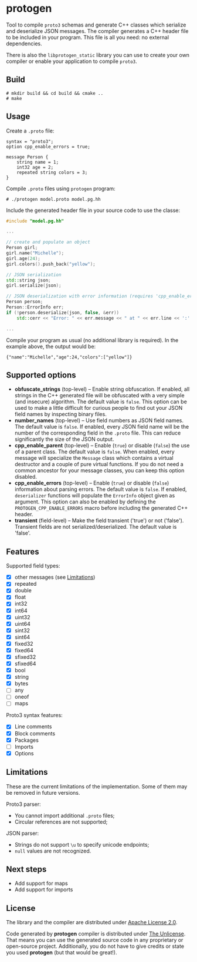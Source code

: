 # protogen

Tool to compile ``proto3`` schemas and generate C++ classes which serialize and deserialize JSON messages. The compiler generates a C++ header file to be included in your program. This file is all you need: no external dependencies.

There is also the ``libprotogen_static`` library you can use to create your own compiler or enable your application to compile ``proto3``.

## Build

```
# mkdir build && cd build && cmake ..
# make
```

## Usage

Create a ``.proto`` file:

```
syntax = "proto3";
option cpp_enable_errors = true;

message Person {
    string name = 1;
    int32 age = 2;
    repeated string colors = 3;
}
```

Compile ``.proto`` files using ``protogen`` program:

```
# ./protogen model.proto model.pg.hh
```

Include the generated header file in your source code to use the classe:

```c++
#include "model.pg.hh"

...

// create and populate an object
Person girl;
girl.name("Michelle");
girl.age(24);
girl.colors().push_back("yellow");

// JSON serialization
std::string json;
girl.serialize(json);

// JSON deserialization with error information (requires 'cpp_enable_errors' option)
Person person;
Person::ErrorInfo err;
if (!person.deserialize(json, false, &err))
    std::cerr << "Error: " << err.message << " at " << err.line << ':' << err.column << std::endl;

...
```

Compile your program as usual (no additional library is required). In the example above, the output would be:

```
{"name":"Michelle","age":24,"colors":["yellow"]}
```

## Supported options

* **obfuscate_strings** (top-level) &ndash; Enable string obfuscation. If enabled, all strings in the C++ generated file will be obfuscated with a very simple (and insecure) algorithm. The default value is `false`. This option can be used to make a little difficult for curious people to find out your JSON field names by inspecting binary files.
* **number_names** (top-level) &ndash; Use field numbers as JSON field names. The default value is `false`. If enabled, every JSON field name will be the number of the corresponding field in the `.proto` file. This can reduce significantly the size of the JSON output.
* **cpp_enable_parent** (top-level) &ndash; Enable (`true`) or disable (`false`) the use of a parent class. The default value is `false`. When enabled, every message will specialize the `Message` class which contains a virtual destructor and a couple of pure virtual functions. If you do not need a common ancestor for your message classes, you can keep this option disabled.
* **cpp_enable_errors** (top-level) &ndash; Enable (`true`) or disable (`false`) information about parsing errors. The default value is `false`. If enabled, `deserializer` functions will populate the `ErrorInfo` object given as argument. This option can also be enabled by defining the `PROTOGEN_CPP_ENABLE_ERRORS` macro before including the generated C++ header.
* **transient** (field-level) &ndash; Make the field transient ('true') or not ('false'). Transient fields are not serialized/deserialized. The default value is 'false'.

## Features

Supported field types:
- [x] other messages (see [Limitations](#Limitations))
- [x] repeated
- [x] double
- [x] float
- [x] int32
- [x] int64
- [x] uint32
- [x] uint64
- [x] sint32
- [x] sint64
- [x] fixed32
- [x] fixed64
- [x] sfixed32
- [x] sfixed64
- [x] bool
- [x] string
- [x] bytes
- [ ] any
- [ ] oneof
- [ ] maps

Proto3 syntax features:
- [x] Line comments
- [x] Block comments
- [x] Packages
- [ ] Imports
- [x] Options

## Limitations

These are the current limitations of the implementation. Some of them may be removed in future versions.

Proto3 parser:
- You cannot import additional ``.proto`` files;
- Circular references are not supported;

JSON parser:
- Strings do not support ``\u`` to specify unicode endpoints;
- ``null`` values are not recognized.

## Next steps

- Add support for maps
- Add support for imports

## License

The library and the compiler are distributed under [Apache License 2.0](http://www.apache.org/licenses/LICENSE-2.0).

Code generated by **protogen** compiler is distributed under [The Unlicense](http://unlicense.org). That means you can use the generated source code in any proprietary or open-source project. Additionally, you do not have to give credits or state you used **protogen** (but that would be great!).